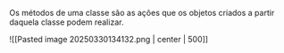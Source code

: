 Os métodos de uma classe são as ações que os objetos criados a partir daquela classe podem realizar.

![[Pasted image 20250330134132.png | center | 500]]
